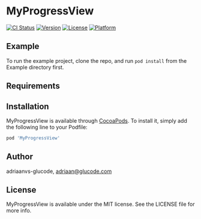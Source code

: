 # MyProgressView

[![CI Status](https://img.shields.io/travis/adriaanvs-glucode/MyProgressView.svg?style=flat)](https://travis-ci.org/adriaanvs-glucode/MyProgressView)
[![Version](https://img.shields.io/cocoapods/v/MyProgressView.svg?style=flat)](https://cocoapods.org/pods/MyProgressView)
[![License](https://img.shields.io/cocoapods/l/MyProgressView.svg?style=flat)](https://cocoapods.org/pods/MyProgressView)
[![Platform](https://img.shields.io/cocoapods/p/MyProgressView.svg?style=flat)](https://cocoapods.org/pods/MyProgressView)

## Example

To run the example project, clone the repo, and run `pod install` from the Example directory first.

## Requirements

## Installation

MyProgressView is available through [CocoaPods](https://cocoapods.org). To install
it, simply add the following line to your Podfile:

```ruby
pod 'MyProgressView'
```

## Author

adriaanvs-glucode, adriaan@glucode.com

## License

MyProgressView is available under the MIT license. See the LICENSE file for more info.
